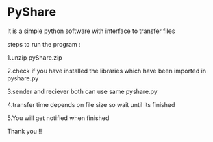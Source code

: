 # PyShare
It is a simple  python software with interface to transfer files 


steps to run the program :


1.unzip pyShare.zip


2.check if you have installed the libraries which have been imported in pyshare.py


3.sender and reciever both can use same pyshare.py


4.transfer time depends on file size so wait until its finished 


5.You will get notified when finished


Thank you !!
